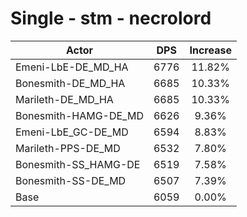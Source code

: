 # Single - stm - necrolord
| Actor | DPS | Increase |
|---|:---:|:---:|
|Emeni-LbE-DE_MD_HA|6776|11.82%|
|Bonesmith-DE_MD_HA|6685|10.33%|
|Marileth-DE_MD_HA|6685|10.33%|
|Bonesmith-HAMG-DE_MD|6626|9.36%|
|Emeni-LbE_GC-DE_MD|6594|8.83%|
|Marileth-PPS-DE_MD|6532|7.80%|
|Bonesmith-SS_HAMG-DE|6519|7.58%|
|Bonesmith-SS-DE_MD|6507|7.39%|
|Base|6059|0.00%|
